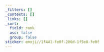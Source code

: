 ```yaml
---
_filters: []
_contexts: []
_links: []
_sort:
  field: rank
  asc: false
  group: false
sticker: emoji//1f441-fe0f-200d-1f5e8-fe0f
---
```

